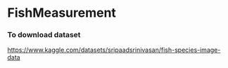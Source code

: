# FishMeasurement


### To download dataset

https://www.kaggle.com/datasets/sripaadsrinivasan/fish-species-image-data
